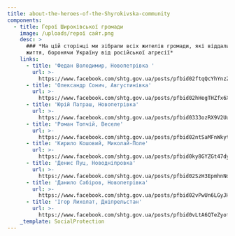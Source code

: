 ```yaml
---
title: about-the-heroes-of-the-Shyrokivska-community
components:
  - title: Герої Широківської громади
    image: /uploads/герої сайт.png
    desc: >
      ### *На цій сторінці ми зібрали всіх жителів громади, які віддали своє
      життя, боронячи Україну від російської агресії*
    links:
      - title: 'Федан Володимир, Новопетрівка '
        url: >-
          https://www.facebook.com/shtg.gov.ua/posts/pfbid02ftqQcYhYnzZYu988k4fr37Hff3b4Wfv5885AooiocrArUzQBSszHFxryQ9GXvELHl
      - title: 'Олександр Сонич, Августинівка'
        url: >-
          https://www.facebook.com/shtg.gov.ua/posts/pfbid02hHegTHZfx6XqYQNTTHaBgRTtTbpAyrU9foS5EJiv1ujbf4Davu5Jjk8W1fUsMcp8l
      - title: 'Юрій Патраш, Новопетрівка'
        url: >-
          https://www.facebook.com/shtg.gov.ua/posts/pfbid0333ozRX9V2UuUREHAzLQRW64UaZN1xAsDm89RhtM2axnBuTm48Fs6mY46SN3fH71ol
      - title: 'Роман Топчій, Веселе'
        url: >-
          https://www.facebook.com/shtg.gov.ua/posts/pfbid02ntSaMFnWkytJrUUmkkwPuYPb5jWa3P942VHNmTiVtRQgLdgHVrkSxSn9WUuhWMQvl
      - title: 'Кирило Кошовий, Миколай-Поле'
        url: >-
          https://www.facebook.com/shtg.gov.ua/posts/pfbid0ky8GYZGt47dyBggLTnHEoVHkyNYAYatBcqYXYBSpgJhEmMQF7j4qWkrhTJiVHE3ol
      - title: 'Денис Пуц, Новодніпровка'
        url: >-
          https://www.facebook.com/shtg.gov.ua/posts/pfbid02SzH3EpmhnNd8DBHfMt8DA2TfyrnMUvLXEVkzninigAY68fKg3fRxvMYKpVhae3Tvl
      - title: 'Данило Сабіров, Новопетрівка'
        url: >-
          https://www.facebook.com/shtg.gov.ua/posts/pfbid02vPwUn6LGyJHJRXiDmrxCri2ULFmCrrxhWbEfM2TribS3jmpRY6MMyPDev493JjiGl
      - title: 'Ігор Лихолат, Дніпрельстан'
        url: >-
          https://www.facebook.com/shtg.gov.ua/posts/pfbid0vLtA6QTeZyofHBgxfGcBog53dA4vLzajg9TAijRUj1zppig3Gh19FPPvaQUPzAzLl
    _template: SocialProtection
---
```


